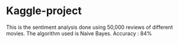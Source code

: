 # Kaggle-project
This is the sentiment analysis done using 50,000 reviews of different movies.
The algorithm used is Naive Bayes.
Accuracy : 84%

